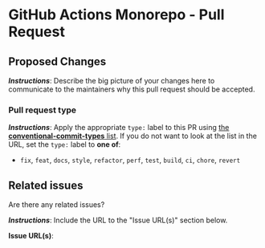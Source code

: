# GitHub Actions Monorepo - Pull Request
<!--- Instructions: Remove all comments prior to opening the pull request with this template --->

## Proposed Changes
***Instructions***: Describe the big picture of your changes here to communicate to the maintainers why this pull request should be accepted.
<!--- Describe the big picture of your changes here to communicate to the maintainers why this pull request should be accepted. If it fixes a bug or resolves a feature request, be sure to link to that issue. --->

### Pull request type
<!--- Please try to limit your pull request to one type, submit multiple pull requests if needed. --->
***Instructions***: Apply the appropriate `type:` label to this PR using [the **conventional-commit-types** list](https://github.com/commitizen/conventional-commit-types/blob/master/index.json).  If you do not want to look at the list in the URL, set the `type:` label to **one of**:
- `fix`, `feat`, `docs`, `style`, `refactor`, `perf`, `test`, `build`, `ci`, `chore`, `revert`

## Related issues
Are there any related issues?
<!--- Please include the URL to the related issue(s). --->
***Instructions***: Include the URL to the "Issue URL(s)" section below.
<!--- Delete this 'Related issues' section if there are no related issues. --->
**Issue URL(s)**: 
